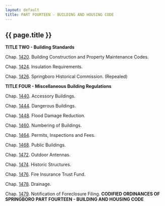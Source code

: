 ```yaml
---
layout: default 
title: PART FOURTEEN - BUILDING AND HOUSING CODE
---
```


{{ page.title }}
----------------

**TITLE TWO - Building Standards**

Chap. [1420](5640d1f0.html). Building Construction and Property
Maintenance Codes.

Chap. [1424](56d12739.html). Insulation Requirements.

Chap. [1426](56f978f4.html). Springboro Historical Commission.
(Repealed)

**TITLE FOUR - Miscellaneous Building Regulations**

Chap. [1440](57105b00.html). Accessory Buildings.

Chap. [1444](5727b503.html). Dangerous Buildings.

Chap. [1448](57532eef.html). Flood Damage Reduction.

Chap. [1460](58b12b95.html). Numbering of Buildings.

Chap. [1464](58d37b9c.html). Permits, Inspections and Fees.

Chap. [1468](593a58cd.html). Public Buildings.

Chap. [1472](59502d3b.html). Outdoor Antennas.

Chap. [1474](59a0cb0e.html). Historic Structures.

Chap. [1476](59b16a8e.html). Fire Insurance Trust Fund.

Chap. [1478](59d76c5d.html). Drainage.

Chap. [1479](59e51d58.html). Notification of Foreclosure Filing.
**CODIFIED ORDINANCES OF SPRINGBORO** **PART FOURTEEN - BUILDING AND
HOUSING CODE**
